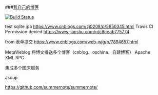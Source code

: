 ###[我自己的博客](http://jincs.me)

[![Build Status](https://travis-ci.org/jincs1414/blog.svg?branch=master)](https://travis-ci.org/jincs1414/blog)

test
sqlite jpa
https://www.cnblogs.com/zj0208/p/5850345.html
Travis CI Permission denied
https://www.jianshu.com/p/c6ceab775774

from 表单提交
https://www.cnblogs.com/web-wjg/p/7894657.html

MetaWeblog
将博文推送多个博客（cnblog、oschina、自建博客）
Apache XML RPC

集成多个图床服务

Jsoup

https://github.com/summernote/summernote/

